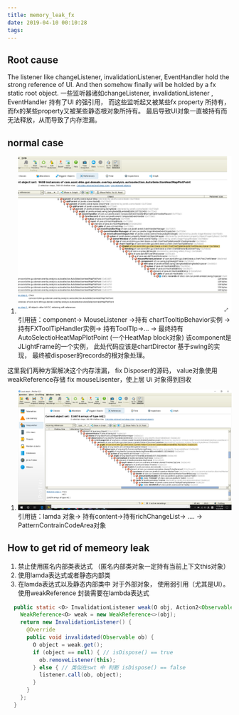 ```yaml
---
title: memory_leak_fx
date: 2019-04-10 00:10:28
tags:
---
```

## Root cause
The listener like changeListener, invalidationListener, EventHandler hold the strong reference of UI. And then somehow finally will be holded by
a fx static root object.
一些监听器诸如changeListener, invalidationListener , EventHandler 持有了UI 的强引用， 而这些监听起又被某些fx property 所持有， 而fx的某些property又被某些静态根对象所持有。
最后导致UI对象一直被持有而无法释放，从而导致了内存泄漏。
## normal case
1. ![leak_1](memory-leak-fx/ChartToolTip.png)
引用链：component-> MouseListener ->持有 chartTooltipBehavior实例 -> 持有FXToolTipHandler实例-> 持有ToolTIp->... -> 最终持有 AutoSelectioHeatMapPlotPoint (一个HeatMap block对象)
该component是JLightFrame的一个实例， 此处代码应该是chartDirector 基于swing的实现， 最终被disposer的records的根对象处理。

这里我们两种方案解决这个内存泄漏，
fix Disposer的源码， value对象使用weakReference存储
fix mouseLisenter，使上层 Ui 对象得到回收


1. ![leak2](memory-leak-fx/RichChangeListener.png) 
引用链：lamda 对象-> 持有content->持有richChangeList-> .... -> PatternContrainCodeArea对象


## How to get rid of memeory leak

1. 禁止使用匿名内部类表达式 （匿名内部类对象一定持有当前上下文this对象）
2. 使用lamda表达式或者静态内部类
3. 在lamda表达式以及静态内部类中 对于外部对象， 使用弱引用（尤其是UI）。
使用weakReference 封装需要在lambda表达式
``` java
  public static <O> InvalidationListener weak(O obj, Action2<Observable, O> listener) {
    WeakReference<O> weak = new WeakReference<>(obj);
    return new InvalidationListener() {
      @Override
      public void invalidated(Observable ob) {
        O object = weak.get();
        if (object == null) { // isDispose() == true
          ob.removeListener(this);
        } else { // 类似在swt 中 判断 isDispose() == false
          listener.call(ob, object);
        }
      }
    };
  }
```